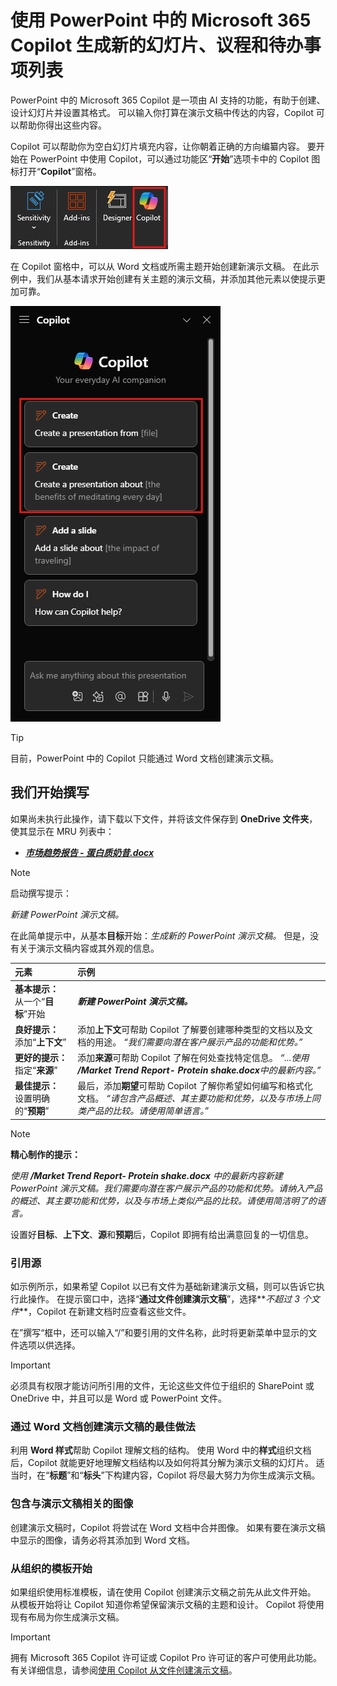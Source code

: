 # 使用 PowerPoint 中的 Microsoft 365 Copilot 生成新的幻灯片、议程和待办事项列表

PowerPoint 中的 Microsoft 365 Copilot 是一项由 AI 支持的功能，有助于创建、设计幻灯片并设置其格式。  可以输入你打算在演示文稿中传达的内容，Copilot 可以帮助你得出这些内容。

Copilot 可以帮助你为空白幻灯片填充内容，让你朝着正确的方向编纂内容。 要开始在 PowerPoint 中使用 Copilot，可以通过功能区“**开始**”选项卡中的 Copilot 图标打开“**Copilot**”窗格。

![PowerPoint 功能区中 Copilot 图标的屏幕截图。](../media/create_copilot-ribbon-powerpoint.png)

在 Copilot 窗格中，可以从 Word 文档或所需主题开始创建新演示文稿。 在此示例中，我们从基本请求开始创建有关主题的演示文稿，并添加其他元素以使提示更加可靠。

![首次打开 PowerPoint 时 Copilot 面板的屏幕截图。](../media/create_copilot-pane-powerpoint.png)

> [!TIP]
> 目前，PowerPoint 中的 Copilot 只能通过 Word 文档创建演示文稿。

## 我们开始撰写

如果尚未执行此操作，请下载以下文件，并将该文件保存到 **OneDrive 文件夹**，使其显示在 MRU 列表中：

- **_[市场趋势报告 - 蛋白质奶昔.docx](https://go.microsoft.com/fwlink/?linkid=2268827)_**

> [!NOTE]
> 启动撰写提示：
>
> _新建 PowerPoint 演示文稿。_

在此简单提示中，从基本**目标**开始：_生成新的 PowerPoint 演示文稿。_ 但是，没有关于演示文稿内容或其外观的信息。

| 元素 | 示例 |
| :------ | :------- |
| **基本提示：** 从一个“**目标**”开始 | **_新建 PowerPoint 演示文稿。_** |
| **良好提示：** 添加“**上下文**” | 添加**上下文**可帮助 Copilot 了解要创建哪种类型的文档以及文档的用途。 _“我们需要向潜在客户展示产品的功能和优势。”_ |
| **更好的提示：** 指定“**来源**” | 添加**来源**可帮助 Copilot 了解在何处查找特定信息。 _“...使用 **/Market Trend Report- Protein shake.docx**中的最新内容。”_ |
| **最佳提示：** 设置明确的“**预期**” | 最后，添加**期望**可帮助 Copilot 了解你希望如何编写和格式化文档。 _“请包含产品概述、其主要功能和优势，以及与市场上同类产品的比较。请使用简单语言。”_ |

> [!NOTE]
> **精心制作的提示：**
>
> _使用 **/Market Trend Report- Protein shake.docx** 中的最新内容新建 PowerPoint 演示文稿。我们需要向潜在客户展示产品的功能和优势。请纳入产品的概述、其主要功能和优势，以及与市场上类似产品的比较。请使用简洁明了的语言。_

设置好**目标**、**上下文**、**源**和**预期**后，Copilot 即拥有给出满意回复的一切信息。

### 引用源

如示例所示，如果希望 Copilot 以已有文件为基础新建演示文稿，则可以告诉它执行此操作。 在提示窗口中，选择“**通过文件创建演示文稿**”，选择**_不超过 3 个文件_**，Copilot 在新建文档时应查看这些文件。

在”撰写“框中，还可以输入“/”和要引用的文件名称，此时将更新菜单中显示的文件选项以供选择。

> [!IMPORTANT]
> 必须具有权限才能访问所引用的文件，无论这些文件位于组织的 SharePoint 或 OneDrive 中，并且可以是 Word 或 PowerPoint 文件。

### 通过 Word 文档创建演示文稿的最佳做法

利用 **Word 样式**帮助 Copilot 理解文档的结构。 使用 Word 中的**样式**组织文档后，Copilot 就能更好地理解文档结构以及如何将其分解为演示文稿的幻灯片。 适当时，在“**标题**”和“**标头**”下构建内容，Copilot 将尽最大努力为你生成演示文稿。

### 包含与演示文稿相关的图像

创建演示文稿时，Copilot 将尝试在 Word 文档中合并图像。 如果有要在演示文稿中显示的图像，请务必将其添加到 Word 文档。

### 从组织的模板开始

如果组织使用标准模板，请在使用 Copilot 创建演示文稿之前先从此文件开始。 从模板开始将让 Copilot 知道你希望保留演示文稿的主题和设计。 Copilot 将使用现有布局为你生成演示文稿。

> [!IMPORTANT]
> 拥有 Microsoft 365 Copilot 许可证或 Copilot Pro 许可证的客户可使用此功能。 有关详细信息，请参阅[使用 Copilot 从文件创建演示文稿](https://support.microsoft.com/office/create-a-new-presentation-3222ee03-f5a4-4d27-8642-9c387ab4854d)。
